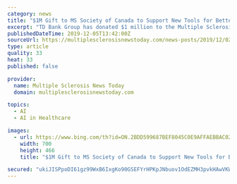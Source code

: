```yaml
---
category: news
title: "$1M Gift to MS Society of Canada to Support New Tools for Better Therapy Decisions"
excerpt: "TD Bank Group has donated $1 million to the Multiple Sclerosis (MS) Society of Canada to support research projects aiming to use artificial intelligence to create tools enabling better use of ..."
publishedDateTime: 2019-12-05T13:42:00Z
sourceUrl: https://multiplesclerosisnewstoday.com/news-posts/2019/12/02/td-bank-group-invests-1-million-to-support-ms-research-focusing-on-artificial-intelligence-technology/
type: article
quality: 33
heat: 33
published: false

provider:
  name: Multiple Sclerosis News Today
  domain: multiplesclerosisnewstoday.com

topics:
  - AI
  - AI in Healthcare

images:
  - url: https://www.bing.com/th?id=ON.2BDD599687BEF8045C0E9AFFAEBBAC02
    width: 700
    height: 466
    title: "$1M Gift to MS Society of Canada to Support New Tools for Better Therapy Decisions"

secured: "ukiJISPpoDI61gz99WxB6IxgKo90GSEFYrHPKpJNbuov1OdEZMH3pvkHAwVKWIy6fKwcMW1ti+DLaUIrxpMKZIOCMg4bXUgO8ZU4n7jPg8JjmnOyqHwEdmSMyqLhicHm/pLHGOvspn8opq+ZO76uY8Ur3ifJI12fqYSS1HmERqbIH4nCJtThhB7ncsLxB5Vya/4ektVG6DC91Klw2Zny1VV4sgQgcDVI7Q/7J7+10HYZamXogCerSkAuBQ1qGcsOMRuvAYl0tzMwvPhYbIDcAg==;HJPsqsEpTfedszzl70TIHQ=="
---
```


